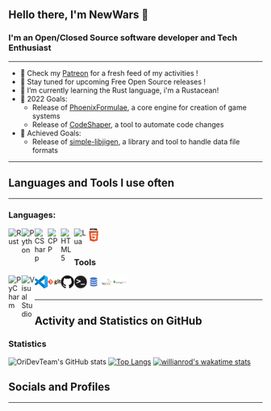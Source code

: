 <!-- UNIQUE -->
<!-- UNIQUE -->


<!-- SOCIALS -->
<!-- SOCIALS -->


<!-- M2SOCIALS -->
[cyber-gamers]: https://cyber-gamers.org/profile/3479-newwars/
[m2dev]: https://metin2.dev/profile/8205-jung-jun-hyuck-fan/
<!-- M2SOCIALS -->


<!-- PROJECTS -->
[projects:phoenix-formulae]: https://github.com/PhoenixFormulae
[projects:code-shaper]: https://github.com/OriDevTeam/CodeShaper
[projects:simple-libjigen]: https://github.com/OriDevTeam/simple-libjigen
<!-- PROJECTS -->


<!-- PROFILE -->
## Hello there, I'm NewWars 👋
### I'm an Open/Closed Source software developer and Tech Enthusiast
___
- 📰 Check my [Patreon](https://www.patreon.com/newwars) for a fresh feed of my activities !
- 🔭 Stay tuned for upcoming Free Open Source releases !
- 🌱 I’m currently learning the Rust language, i'm a Rustacean!
- 🥅 2022 Goals:
  - Release of [PhoenixFormulae][projects:phoenix-formulae], a core engine for creation of game systems
  - Release of [CodeShaper][projects:code-shaper], a tool to automate code changes 
- 🥅 Achieved Goals:
  - Release of [simple-libjigen][projects:simple-libjigen], a library and tool to handle data file formats
___


## Languages and Tools I use often
___
### Languages:
[<img align="left" alt="Rust" width="26px" src="https://upload.wikimedia.org/wikipedia/commons/thumb/2/20/Rustacean-orig-noshadow.svg/440px-Rustacean-orig-noshadow.svg.png" />]()
[<img align="left" alt="Python" width="26px" src="https://www.python.org/static/opengraph-icon-200x200.png" />]()
[<img align="left" alt="CSharp" width="26px" src="https://docs.microsoft.com/cs-cz/windows/images/csharp-logo.png" />]()
[<img align="left" alt="CPP" width="26px" src="https://upload.wikimedia.org/wikipedia/commons/thumb/1/18/ISO_C%2B%2B_Logo.svg/800px-ISO_C%2B%2B_Logo.svg.png" />]()
[<img align="left" alt="HTML5" width="26px" src="https://upload.wikimedia.org/wikipedia/commons/thumb/2/27/PHP-logo.svg/800px-PHP-logo.svg.png" />]()

[<img align="left" alt="Lua" width="26px" src="https://upload.wikimedia.org/wikipedia/commons/thumb/c/cf/Lua-Logo.svg/1200px-Lua-Logo.svg.png" />]()
[<img align="left" alt="HTML5" width="26px" src="https://raw.githubusercontent.com/github/explore/80688e429a7d4ef2fca1e82350fe8e3517d3494d/topics/html/html.png" />]()


<br />
<br />

### Tools
[<img align="left" alt="PyCharm" width="26px" src="https://upload.wikimedia.org/wikipedia/commons/thumb/1/1d/PyCharm_Icon.svg/1200px-PyCharm_Icon.svg.png" />]()
[<img align="left" alt="Visual Studio" width="26px" src="https://upload.wikimedia.org/wikipedia/commons/thumb/5/59/Visual_Studio_Icon_2019.svg/1200px-Visual_Studio_Icon_2019.svg.png" />]()
[<img align="left" alt="Visual Studio Code" width="26px" src="https://raw.githubusercontent.com/github/explore/80688e429a7d4ef2fca1e82350fe8e3517d3494d/topics/visual-studio-code/visual-studio-code.png" />]()
[<img align="left" alt="Git" width="26px" src="https://raw.githubusercontent.com/github/explore/80688e429a7d4ef2fca1e82350fe8e3517d3494d/topics/git/git.png" />]()
[<img align="left" alt="GitHub" width="26px" src="https://raw.githubusercontent.com/github/explore/78df643247d429f6cc873026c0622819ad797942/topics/github/github.png" />]()
[<img align="left" alt="Terminal" width="26px" src="https://raw.githubusercontent.com/github/explore/80688e429a7d4ef2fca1e82350fe8e3517d3494d/topics/terminal/terminal.png" />]()
[<img align="left" alt="SQL" width="26px" src="https://raw.githubusercontent.com/github/explore/80688e429a7d4ef2fca1e82350fe8e3517d3494d/topics/sql/sql.png" />]()
[<img align="left" alt="MySQL" width="26px" src="https://raw.githubusercontent.com/github/explore/80688e429a7d4ef2fca1e82350fe8e3517d3494d/topics/mysql/mysql.png" />]()
[<img align="left" alt="MongoDB" width="26px" src="https://raw.githubusercontent.com/github/explore/80688e429a7d4ef2fca1e82350fe8e3517d3494d/topics/mongodb/mongodb.png" />]()


<br />
<br />

<!-- PROFILE -->


<!-- STATISTICS -->
___
## Activity and Statistics on GitHub

### Statistics


![OriDevTeam's GitHub stats](https://github-readme-stats.vercel.app/api?username=oridevteam&count_private=true&theme=omni&bg_color=30,e96443,904e95&title_color=fff&text_color=fff)
[![Top Langs](https://github-readme-stats.vercel.app/api/top-langs/?username=oridevteam&layout=compact)](https://github.com/oridevteam/github-readme-stats)
[![willianrod's wakatime stats](https://github-readme-stats.vercel.app/api/wakatime?username=willianrod)](https://github.com/anuraghazra/github-readme-stats)

<!-- STATISTICS -->


<!-- SOCIALS -->

## Socials and Profiles
___


<br />
<br />



<br />
<br />

<!-- SOCIALS -->
